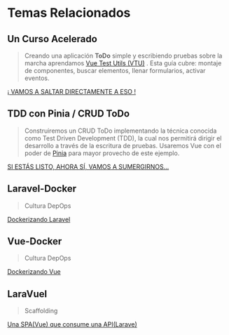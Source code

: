 # Temas Relacionados

## Un Curso Acelerado

>Creando una aplicación **ToDo** simple y escribiendo pruebas sobre la marcha aprendamos [Vue Test Utils (VTU)](https://test-utils.vuejs.org/) . Esta guía cubre: montaje de componentes, buscar elementos, llenar formularios, activar eventos.

[¡ VAMOS A SALTAR DIRECTAMENTE A ESO !](https://ecanquiz.github.io/vue-tdd/vtu/esencial/un-curso-acelerado.html) 

## TDD con Pinia / CRUD ToDo 

>Construiremos un CRUD ToDo implementando la técnica conocida como Test Driven Development (TDD), la cual nos permitirá dirigir el desarrollo a través de la escritura de pruebas. Usaremos Vue con el poder de [Pinia](https://pinia.vuejs.org/) para mayor provecho de este ejemplo.

[SI ESTÁS LISTO, AHORA SÍ, VAMOS A SUMERGIRNOS...](https://ecanquiz.github.io/vue-tdd/todo-con-pinia/crud-todo-list.html)

## Laravel-Docker

> Cultura DepOps

[Dockerizando Laravel](https://ecanquiz.github.io/laravel-docker/)

## Vue-Docker

>Cultura DepOps

[Dockerizando Vue](https://ecanquiz.github.io/vue-docker/)

## LaraVuel

>Scaffolding

[Una SPA(Vue) que consume una API(Larave)](https://ecanquiz.github.io/laravuel-apispa/)
